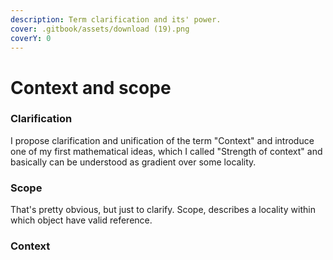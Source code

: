 ```yaml
---
description: Term clarification and its' power.
cover: .gitbook/assets/download (19).png
coverY: 0
---
```


# Context and scope

### Clarification

I propose clarification and unification of the term "Context" and introduce one of my first mathematical ideas, which I called "Strength of context" and basically can be understood as gradient over some locality.

### Scope

That's pretty obvious, but just to clarify. Scope, describes a locality within which object have valid reference.

### Context
